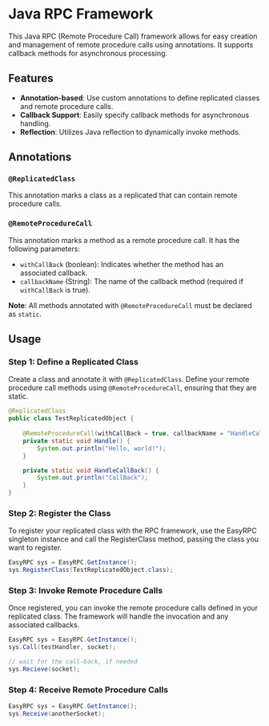 # Java RPC Framework

This Java RPC (Remote Procedure Call) framework allows for easy creation and management of remote procedure calls using annotations. It supports callback methods for asynchronous processing.

## Features

- **Annotation-based**: Use custom annotations to define replicated classes and remote procedure calls.
- **Callback Support**: Easily specify callback methods for asynchronous handling.
- **Reflection**: Utilizes Java reflection to dynamically invoke methods.

## Annotations

### `@ReplicatedClass`

This annotation marks a class as a replicated that can contain remote procedure calls.

### `@RemoteProcedureCall`

This annotation marks a method as a remote procedure call. It has the following parameters:

- `withCallBack` (boolean): Indicates whether the method has an associated callback.
- `callbackName` (String): The name of the callback method (required if `withCallBack` is true).

**Note**: All methods annotated with `@RemoteProcedureCall` must be declared as `static`.

## Usage

### Step 1: Define a Replicated Class

Create a class and annotate it with `@ReplicatedClass`. Define your remote procedure call methods using `@RemoteProcedureCall`, ensuring that they are static.

```java
@ReplicatedClass
public class TestReplicatedObject {
    
    @RemoteProcedureCall(withCallBack = true, callbackName = "HandleCallBack")
    private static void Handle() {
        System.out.println("Hello, world!"); 
    }

    private static void HandleCallBack() {
        System.out.println("CallBack"); 
    }
}
```

### Step 2: Register the Class
To register your replicated class with the RPC framework, use the EasyRPC singleton instance and call the RegisterClass method, passing the class you want to register.


```java
EasyRPC sys = EasyRPC.GetInstance();
sys.RegisterClass(TestReplicatedObject.class);
```

### Step 3: Invoke Remote Procedure Calls
Once registered, you can invoke the remote procedure calls defined in your replicated class. The framework will handle the invocation and any associated callbacks.
```java
EasyRPC sys = EasyRPC.GetInstance();
sys.Call(testHandler, socket);

// wait for the call-back, if needed
sys.Recieve(socket);    
```

### Step 4: Receive Remote Procedure Calls
```java
EasyRPC sys = EasyRPC.GetInstance();
sys.Receive(anotherSocket);
```